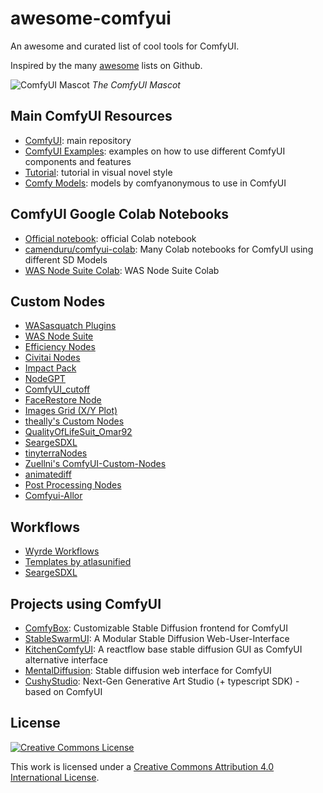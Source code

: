 # awesome-comfyui
An awesome and curated list of cool tools for ComfyUI.

Inspired by the many [awesome](https://github.com/sindresorhus/awesome) lists on Github.

![ComfyUI Mascot](https://i.imgur.com/zMm1jj6.png)
_The ComfyUI Mascot_

## Main ComfyUI Resources

- [ComfyUI](https://github.com/comfyanonymous/ComfyUI): main repository
- [ComfyUI Examples](https://github.com/comfyanonymous/ComfyUI_examples): examples on how to use different ComfyUI components and features
- [Tutorial](https://comfyanonymous.github.io/ComfyUI_tutorial_vn/): tutorial in visual novel style
- [Comfy Models](https://huggingface.co/comfyanonymous): models by comfyanonymous to use in ComfyUI


## ComfyUI Google Colab Notebooks

- [Official notebook](https://colab.research.google.com/github/comfyanonymous/ComfyUI/blob/master/notebooks/comfyui_colab.ipynb): official Colab notebook
- [camenduru/comfyui-colab](https://github.com/camenduru/comfyui-colab): Many Colab notebooks for ComfyUI using different SD Models
- [WAS Node Suite Colab](https://colab.research.google.com/github/WASasquatch/comfyui-colab-was-node-suite/blob/main/ComfyUI_%2B_WAS_Node_Suite.ipynb): WAS Node Suite Colab

## Custom Nodes

- [WASasquatch Plugins](https://github.com/WASasquatch/comfyui-plugins)
- [WAS Node Suite](https://github.com/WASasquatch/was-node-suite-comfyui)
- [Efficiency Nodes](https://github.com/LucianoCirino/efficiency-nodes-comfyui)
- [Civitai Nodes](https://github.com/civitai/comfy-nodes)
- [Impact Pack](https://github.com/ltdrdata/ComfyUI-Impact-Pack)
- [NodeGPT](https://github.com/xXAdonesXx/NodeGPT)
- [ComfyUI_cutoff](https://github.com/BlenderNeko/ComfyUI_Cutoff)
- [FaceRestore Node](https://civitai.com/models/24690/comfyui-facerestore-node)
- [Images Grid (X/Y Plot)](https://github.com/LEv145/images-grid-comfy-plugin)
- [theally's Custom Nodes](https://civitai.com/models/19625/comfyui-custom-nodes)
- [QualityOfLifeSuit_Omar92](https://github.com/omar92/ComfyUI-QualityOfLifeSuit_Omar92)
- [SeargeSDXL](https://github.com/SeargeDP/SeargeSDXL)
- [tinyterraNodes](https://github.com/TinyTerra/ComfyUI_tinyterraNodes)
- [Zuellni's ComfyUI-Custom-Nodes](https://github.com/Zuellni/ComfyUI-Custom-Nodes)
- [animatediff](https://github.com/ArtVentureX/comfyui-animatediff)
- [Post Processing Nodes](https://github.com/EllangoK/ComfyUI-post-processing-nodes)
- [Comfyui-Allor](https://github.com/Nourepide/ComfyUI-Allor)


## Workflows

- [Wyrde Workflows](https://github.com/wyrde/wyrde-comfyui-workflows)
- [Templates by atlasunified](https://github.com/atlasunified/Templates-ComfyUI-)
- [SeargeSDXL](https://github.com/SeargeDP/SeargeSDXL)

## Projects using ComfyUI

- [ComfyBox](https://github.com/space-nuko/ComfyBox): Customizable Stable Diffusion frontend for ComfyUI
- [StableSwarmUI](https://github.com/Stability-AI/StableSwarmUI): A Modular Stable Diffusion Web-User-Interface
- [KitchenComfyUI](https://github.com/canisminor1990/kitchen-comfyui): A reactflow base stable diffusion GUI as ComfyUI alternative interface
- [MentalDiffusion](https://github.com/nimadez/mental-diffusion): Stable diffusion web interface for ComfyUI
- [CushyStudio](https://github.com/rvion/CushyStudio): Next-Gen Generative Art Studio (+ typescript SDK) - based on ComfyUI

## License

[![Creative Commons License](https://licensebuttons.net/l/by/4.0/88x31.png)](http://creativecommons.org/licenses/by/4.0/)

This work is licensed under a [Creative Commons Attribution 4.0 International License](http://creativecommons.org/licenses/by/4.0/).